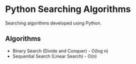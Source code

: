# Python Searching Algorithms

Searching algorithms developed using Python.

## Algorithms
* Binary Search (Divide and Conquer) - O(log n)
* Sequential Search (Linear Search) - O(n)
